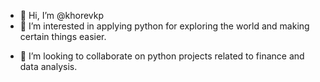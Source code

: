 - 👋 Hi, I’m @khorevkp
- 👀 I’m interested in applying python for exploring the world and making certain things easier.
<!----- 🌱 I’m currently learning ...--->
- 💞️ I’m looking to collaborate on python projects related to finance and data analysis.
<!---- 📫 How to reach me ...--->

<!---
khorevkp/khorevkp is a ✨ special ✨ repository because its `README.md` (this file) appears on your GitHub profile.
You can click the Preview link to take a look at your changes.
--->
